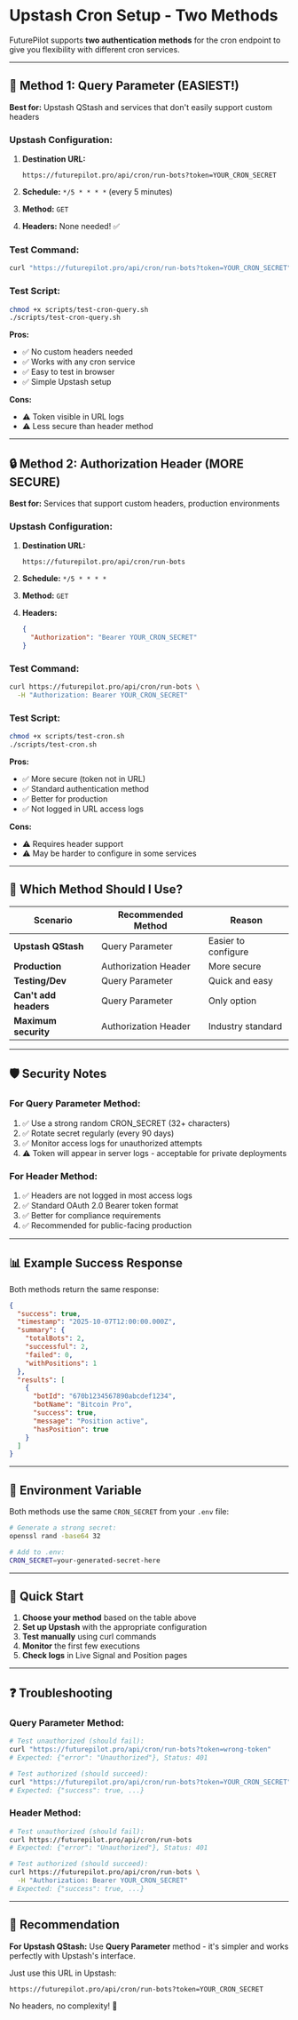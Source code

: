 # Upstash Cron Setup - Two Methods

FuturePilot supports **two authentication methods** for the cron endpoint to give you flexibility with different cron services.

---

## 🎯 Method 1: Query Parameter (EASIEST!)

**Best for:** Upstash QStash and services that don't easily support custom headers

### Upstash Configuration:

1. **Destination URL:**
   ```
   https://futurepilot.pro/api/cron/run-bots?token=YOUR_CRON_SECRET
   ```

2. **Schedule:** `*/5 * * * *` (every 5 minutes)

3. **Method:** `GET`

4. **Headers:** None needed! ✅

### Test Command:
```bash
curl "https://futurepilot.pro/api/cron/run-bots?token=YOUR_CRON_SECRET"
```

### Test Script:
```bash
chmod +x scripts/test-cron-query.sh
./scripts/test-cron-query.sh
```

**Pros:**
- ✅ No custom headers needed
- ✅ Works with any cron service
- ✅ Easy to test in browser
- ✅ Simple Upstash setup

**Cons:**
- ⚠️ Token visible in URL logs
- ⚠️ Less secure than header method

---

## 🔒 Method 2: Authorization Header (MORE SECURE)

**Best for:** Services that support custom headers, production environments

### Upstash Configuration:

1. **Destination URL:**
   ```
   https://futurepilot.pro/api/cron/run-bots
   ```

2. **Schedule:** `*/5 * * * *`

3. **Method:** `GET`

4. **Headers:**
   ```json
   {
     "Authorization": "Bearer YOUR_CRON_SECRET"
   }
   ```

### Test Command:
```bash
curl https://futurepilot.pro/api/cron/run-bots \
  -H "Authorization: Bearer YOUR_CRON_SECRET"
```

### Test Script:
```bash
chmod +x scripts/test-cron.sh
./scripts/test-cron.sh
```

**Pros:**
- ✅ More secure (token not in URL)
- ✅ Standard authentication method
- ✅ Better for production
- ✅ Not logged in URL access logs

**Cons:**
- ⚠️ Requires header support
- ⚠️ May be harder to configure in some services

---

## 🚀 Which Method Should I Use?

| Scenario | Recommended Method | Reason |
|----------|-------------------|---------|
| **Upstash QStash** | Query Parameter | Easier to configure |
| **Production** | Authorization Header | More secure |
| **Testing/Dev** | Query Parameter | Quick and easy |
| **Can't add headers** | Query Parameter | Only option |
| **Maximum security** | Authorization Header | Industry standard |

---

## 🛡️ Security Notes

### For Query Parameter Method:
1. ✅ Use a strong random CRON_SECRET (32+ characters)
2. ✅ Rotate secret regularly (every 90 days)
3. ✅ Monitor access logs for unauthorized attempts
4. ⚠️ Token will appear in server logs - acceptable for private deployments

### For Header Method:
1. ✅ Headers are not logged in most access logs
2. ✅ Standard OAuth 2.0 Bearer token format
3. ✅ Better for compliance requirements
4. ✅ Recommended for public-facing production

---

## 📊 Example Success Response

Both methods return the same response:

```json
{
  "success": true,
  "timestamp": "2025-10-07T12:00:00.000Z",
  "summary": {
    "totalBots": 2,
    "successful": 2,
    "failed": 0,
    "withPositions": 1
  },
  "results": [
    {
      "botId": "670b1234567890abcdef1234",
      "botName": "Bitcoin Pro",
      "success": true,
      "message": "Position active",
      "hasPosition": true
    }
  ]
}
```

---

## 🔧 Environment Variable

Both methods use the same `CRON_SECRET` from your `.env` file:

```bash
# Generate a strong secret:
openssl rand -base64 32

# Add to .env:
CRON_SECRET=your-generated-secret-here
```

---

## 📝 Quick Start

1. **Choose your method** based on the table above
2. **Set up Upstash** with the appropriate configuration
3. **Test manually** using curl commands
4. **Monitor** the first few executions
5. **Check logs** in Live Signal and Position pages

---

## ❓ Troubleshooting

### Query Parameter Method:
```bash
# Test unauthorized (should fail):
curl "https://futurepilot.pro/api/cron/run-bots?token=wrong-token"
# Expected: {"error": "Unauthorized"}, Status: 401

# Test authorized (should succeed):
curl "https://futurepilot.pro/api/cron/run-bots?token=YOUR_CRON_SECRET"
# Expected: {"success": true, ...}
```

### Header Method:
```bash
# Test unauthorized (should fail):
curl https://futurepilot.pro/api/cron/run-bots
# Expected: {"error": "Unauthorized"}, Status: 401

# Test authorized (should succeed):
curl https://futurepilot.pro/api/cron/run-bots \
  -H "Authorization: Bearer YOUR_CRON_SECRET"
# Expected: {"success": true, ...}
```

---

## 🎯 Recommendation

**For Upstash QStash:** Use **Query Parameter** method - it's simpler and works perfectly with Upstash's interface.

Just use this URL in Upstash:
```
https://futurepilot.pro/api/cron/run-bots?token=YOUR_CRON_SECRET
```

No headers, no complexity! 🚀
